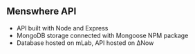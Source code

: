 ## Menswhere API

* API built with Node and Express
* MongoDB storage connected with Mongoose NPM package
* Database hosted on mLab, API hosted on ΔNow
